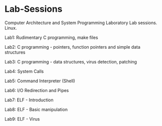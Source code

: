 # Lab-Sessions
Computer Architecture and System Programming Laboratory Lab sessions. Linux.

Lab1: Rudimentary C programming, make files

Lab2: C programming - pointers, function pointers and simple data structures

Lab3: C programming - data structures, virus detection, patching

Lab4: System Calls

Lab5: Command Interpreter (Shell)

Lab6: I/O Redirection and Pipes

Lab7: ELF - Introduction

Lab8: ELF - Basic manipulation

Lab9: ELF - Virus
